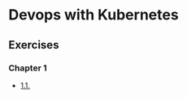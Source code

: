 # Devops with Kubernetes

## Exercises

### Chapter 1

- [1.1.]("https://github.com/lauriahlfors/devops-with-kubernetes/tree/1.1/log_output")

